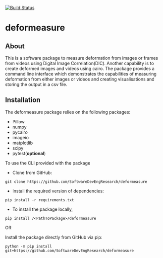 [![Build Status](https://app.travis-ci.com/SatyamBhawsinghka/deformeasure.svg?branch=main)](https://app.travis-ci.com/SatyamBhawsinghka/deformeasure)


# deformeasure

## About
This is a software package to measure deformation from images or frames from videos using Digital Image Correlation(DIC). 
Another capability is to create deformed images and videos using cairo. 
The package provides a command line interface which demonstrates the capabilities of measuring deformation from either images or videos and creating visualisations and storing the output in a csv file.

## Installation
The deformeasure package relies on the following packages:
- Pillow 
- numpy
- pycairo
- imageio
- matplotlib 
- scipy 
- pytest(**optional**)

To use the CLI provided with the package
  - Clone from GitHub:
  
  `git clone https://github.com/SoftwareDevEngResearch/deformeasure`
  - Install the required version of dependencies:
  
  `pip install -r requirements.txt`
  
  - To install the package locally,
  
  `pip install /<PathToPackage>/deformeasure`
  
OR


Install the package directly from GitHub via pip:
 
 `python -m pip install git+https://github.com/SoftwareDevEngResearch/deformeasure`

